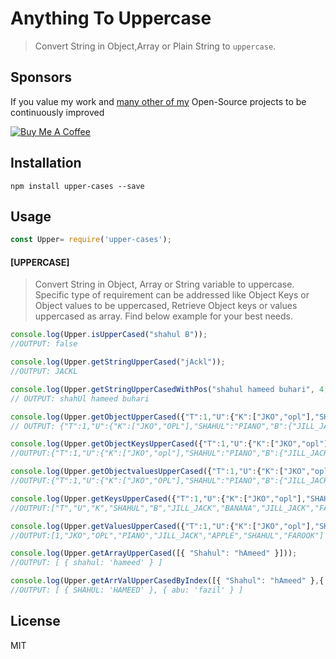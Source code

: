 # Anything To Uppercase

> Convert String in  Object,Array or Plain String to  `uppercase`.

## Sponsors

If you value my work and [many other of my](https://github.com/shahulcreseee/) Open-Source projects to be continuously improved

[![Buy Me A Coffee](https://www.buymeacoffee.com/assets/img/custom_images/orange_img.png)](https://www.buymeacoffee.com/abuf)

## Installation

```
npm install upper-cases --save
```

## Usage

```js
const Upper= require('upper-cases');
```

#### [UPPERCASE]

> Convert String in Object, Array or String variable to uppercase. Specific type of requirement can be addressed like Object Keys or Object values to be uppercased, Retrieve Object keys or values uppercased as array. Find below example for your best needs.

```js
console.log(Upper.isUpperCased("shahul B")); 
//OUTPUT: false

console.log(Upper.getStringUpperCased("jAckl")); 
//OUTPUT: JACKL

console.log(Upper.getStringUpperCasedWithPos("shahul hameed buhari", 4, 5)); 
// OUTPUT: shahUl hameed buhari

console.log(Upper.getObjectUpperCased({"T":1,"U":{"K":["JKO","opl"],"SHAHUL":"PIANO","B":{"JILL_JACK":[{"BANANA":"JILL_JACK"},{"JILL_JACK":"APPLE"}]}},"Family":["shahul","farook"]})); 
// OUTPUT: {"T":1,"U":{"K":["JKO","OPL"],"SHAHUL":"PIANO","B":{"JILL_JACK":[{"BANANA":"JILL_JACK"},{"JILL_JACK":"APPLE"}]}},"FAMILY":["SHAHUL","FAROOK"]}

console.log(Upper.getObjectKeysUpperCased({"T":1,"U":{"K":["JKO","opl"],"SHAHUL":"PIANO","B":{"JILL_JACK":[{"BANANA":"JILL_JACK"},{"JILL_JACK":"APPLE"}]}},"Family":["shahul","farook"]}));
//OUTPUT:{"T":1,"U":{"K":["JKO","opl"],"SHAHUL":"PIANO","B":{"JILL_JACK":[{"BANANA":"JILL_JACK"},{"JILL_JACK":"APPLE"}]}},"FAMILY":["shahul","farook"]}

console.log(Upper.getObjectvaluesUpperCased({"T":1,"U":{"K":["JKO","opl"],"SHAHUL":"PIANO","B":{"JILL_JACK":[{"BANANA":"JILL_JACK"},{"JILL_JACK":"APPLE"}]}},"Family":["shahul","farook"]}));
//OUTPUT:{"T":1,"U":{"K":["JKO","OPL"],"SHAHUL":"PIANO","B":{"JILL_JACK":[{"BANANA":"JILL_JACK"},{"JILL_JACK":"APPLE"}]}},"Family":["SHAHUL","FAROOK"]}

console.log(Upper.getKeysUpperCased({"T":1,"U":{"K":["JKO","opl"],"SHAHUL":"PIANO","B":{"JILL_JACK":[{"BANANA":"JILL_JACK"},{"JILL_JACK":"APPLE"}]}},"Family":["shahul","farook"]})); 
//OUTPUT:["T","U","K","SHAHUL","B","JILL_JACK","BANANA","JILL_JACK","FAMILY"]

console.log(Upper.getValuesUpperCased({"T":1,"U":{"K":["JKO","opl"],"SHAHUL":"PIANO","B":{"JILL_JACK":[{"BANANA":"JILL_JACK"},{"JILL_JACK":"APPLE"}]}},"Family":["shahul","farook"]})); 
//OUTPUT:[1,"JKO","OPL","PIANO","JILL_JACK","APPLE","SHAHUL","FAROOK"]

console.log(Upper.getArrayUpperCased([{ "Shahul": "hAmeed" }]));
//OUTPUT: [ { shahul: 'hameed' } ]

console.log(Upper.getArrValUpperCasedByIndex([{ "Shahul": "hAmeed" },{ abu: 'fazil' } ], 0));
//OUTPUT: [ { SHAHUL: 'HAMEED' }, { abu: 'fazil' } ]

```

## License

MIT
